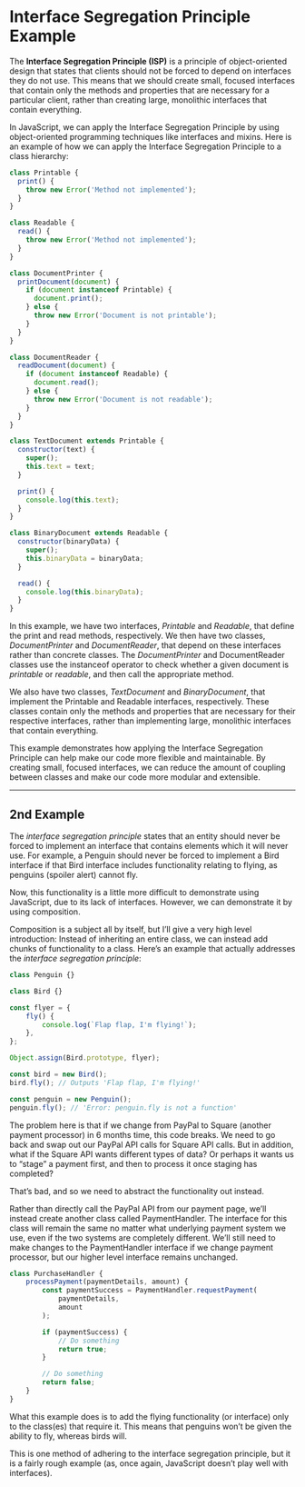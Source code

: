 # Interface Segregation Principle Example

The **Interface Segregation Principle (ISP)** is a principle of object-oriented design that states that clients should not be forced to depend on interfaces they do not use. This means that we should create small, focused interfaces that contain only the methods and properties that are necessary for a particular client, rather than creating large, monolithic interfaces that contain everything.

In JavaScript, we can apply the Interface Segregation Principle by using object-oriented programming techniques like interfaces and mixins. Here is an example of how we can apply the Interface Segregation Principle to a class hierarchy:

```js
class Printable {
  print() {
    throw new Error('Method not implemented');
  }
}

class Readable {
  read() {
    throw new Error('Method not implemented');
  }
}

class DocumentPrinter {
  printDocument(document) {
    if (document instanceof Printable) {
      document.print();
    } else {
      throw new Error('Document is not printable');
    }
  }
}

class DocumentReader {
  readDocument(document) {
    if (document instanceof Readable) {
      document.read();
    } else {
      throw new Error('Document is not readable');
    }
  }
}

class TextDocument extends Printable {
  constructor(text) {
    super();
    this.text = text;
  }

  print() {
    console.log(this.text);
  }
}

class BinaryDocument extends Readable {
  constructor(binaryData) {
    super();
    this.binaryData = binaryData;
  }

  read() {
    console.log(this.binaryData);
  }
}
```

In this example, we have two interfaces, *Printable* and *Readable*, that define the print and read methods, respectively. We then have two classes, *DocumentPrinter* and *DocumentReader*, that depend on these interfaces rather than concrete classes. The *DocumentPrinter* and DocumentReader classes use the instanceof operator to check whether a given document is *printable* or *readable*, and then call the appropriate method.

We also have two classes, *TextDocument* and *BinaryDocument*, that implement the Printable and Readable interfaces, respectively. These classes contain only the methods and properties that are necessary for their respective interfaces, rather than implementing large, monolithic interfaces that contain everything.

This example demonstrates how applying the Interface Segregation Principle can help make our code more flexible and maintainable. By creating small, focused interfaces, we can reduce the amount of coupling between classes and make our code more modular and extensible.


-------------------------


## 2nd Example

The *interface segregation principle* states that an entity should never be forced to implement an interface that contains elements which it will never use. For example, a Penguin should never be forced to implement a Bird interface if that Bird interface includes functionality relating to flying, as penguins (spoiler alert) cannot fly.

Now, this functionality is a little more difficult to demonstrate using JavaScript, due to its lack of interfaces. However, we can demonstrate it by using composition.

Composition is a subject all by itself, but I’ll give a very high level introduction: Instead of inheriting an entire class, we can instead add chunks of functionality to a class. Here’s an example that actually addresses the *interface segregation principle*:

```js
class Penguin {}

class Bird {}

const flyer = {
    fly() {
        console.log(`Flap flap, I'm flying!`);
    },
};

Object.assign(Bird.prototype, flyer);

const bird = new Bird();
bird.fly(); // Outputs 'Flap flap, I'm flying!'

const penguin = new Penguin();
penguin.fly(); // 'Error: penguin.fly is not a function'
```
The problem here is that if we change from PayPal to Square (another payment processor) in 6 months time, this code breaks. We need to go back and swap out our PayPal API calls for Square API calls. But in addition, what if the Square API wants different types of data? Or perhaps it wants us to “stage” a payment first, and then to process it once staging has completed?

That’s bad, and so we need to abstract the functionality out instead.

Rather than directly call the PayPal API from our payment page, we’ll instead create another class called PaymentHandler. The interface for this class will remain the same no matter what underlying payment system we use, even if the two systems are completely different. We’ll still need to make changes to the PaymentHandler interface if we change payment processor, but our higher level interface remains unchanged.

```js
class PurchaseHandler {
    processPayment(paymentDetails, amount) {
        const paymentSuccess = PaymentHandler.requestPayment(
            paymentDetails,
            amount
        );

        if (paymentSuccess) {
            // Do something
            return true;
        }

        // Do something
        return false;
    }
}
```
What this example does is to add the flying functionality (or interface) only to the class(es) that require it. This means that penguins won’t be given the ability to fly, whereas birds will.

This is one method of adhering to the interface segregation principle, but it is a fairly rough example (as, once again, JavaScript doesn’t play well with interfaces).
